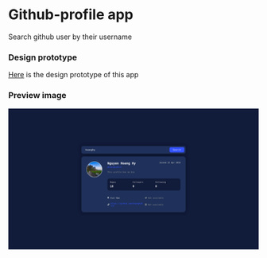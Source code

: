 # Github-profile app

Search github user by their username

### Design prototype
[Here](https://www.frontendmentor.io/challenges/github-user-search-app-Q09YOgaH6) is the design prototype of this app

### Preview image
![Preview image](./Preview.png)
